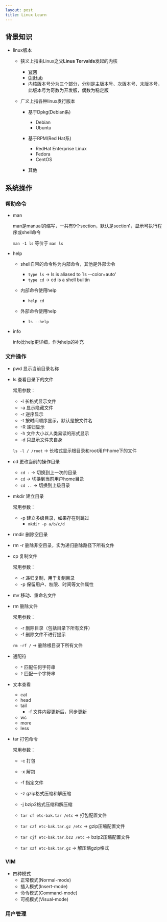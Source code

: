 ```yaml
---
layout: post
title: Linux Learn
---
```


## 背景知识

- linux版本

    - 狭义上指由Linux之父**Linus Torvalds**发起的内核
        - [官网](https://www.kernel.org)
        - [GitHub](https://github.com/torvalds/linux)
        - 内核版本号分为三个部分，分别是主版本号、次版本号、末版本号，此版本号为奇数为开发版，偶数为稳定版

    - 广义上指各种linux发行版本

        - 基于Dpkg(Debian系)
            - Debian
            - Ubuntu

        - 基于RPM(Red Hat系)
            - RedHat Enterprise Linux
            - Fedora
            - CentOS

        - 其他


## 系统操作

### 帮助命令

- man

    man是manual的缩写，一共有9个section，默认是section1，显示可执行程序或shell命令

    `man -1 ls` 等价于 `man ls`

- help

    - shell自带的命令称为内部命令，其他是外部命令
        - `type ls` -> ls is aliased to `ls --color=auto'
        - `type cd` -> cd is a shell builtin

    - 内部命令使用help
       - `help cd`

    - 外部命令使用help
       - `ls --help`

- info

    info比help更详细，作为help的补充


### 文件操作

- pwd    显示当前目录名称

- ls     查看目录下的文件


    常用参数：
    - -l 长格式显示文件
    - -a 显示隐藏文件
    - -r 逆序显示
    - -t 按时间顺序显示，默认是按文件名
    - -R 递归显示
    - -h 文件大小以人类易读的形式显示
    - -d 只显示文件夹自身

    `ls -l / /root` -> 长格式显示根目录和root用户home下的文件


- cd     更改当前的操作目录

    - `cd -`  -> 切换到上一次的目录
    - `cd`    -> 切换到当前用户home目录
    - `cd ..` -> 切换到上级目录

- mkdir   建立目录

    常用参数：
    - -p 建立多级目录，如果存在则跳过
        - `mkdir -p a/b/c/d`

- rmdir   删除空目录

- rm -r   删除非空目录，实为递归删除路径下所有文件

- cp      复制文件

    常用参数：
    - -r 递归复制，用于复制目录
    - -p 保留用户、权限、时间等文件属性

- mv      移动、重命名文件

- rm      删除文件

    常用参数：
    - -r 删除目录（包括目录下所有文件）
    - -f 删除文件不进行提示

    `rm -rf /` -> 删除根目录下所有文件

- 通配符

    - `*` 匹配任何字符串
    - `?` 匹配一个字符串

- 文本查看

    - cat
    - head
    - tail
        - -f 文件内容更新后，同步更新
    - wc
    - more
    - less

- tar       打包命令

    常用参数：
    - -c 打包
    - -x 解包
    - -f 指定文件
    - -z gzip格式压缩和解压缩
    - -j bzip2格式压缩和解压缩

    - `tar cf etc-bak.tar /etc`       -> 打包配置文件
    - `tar czf etc-bak.tar.gz /etc`   -> gzip压缩配置文件
    - `tar cjf etc-bak.tar.bz2 /etc`  -> bzip2压缩配置文件
    - `tar xzf etc-bak.tar.gz`        -> 解压缩gzip格式

### VIM

- 四种模式
    - 正常模式(Normal-mode)
    - 插入模式(Insert-mode)
    - 命令模式(Command-mode)
    - 可视模式(Visual-mode)

### 用户管理



